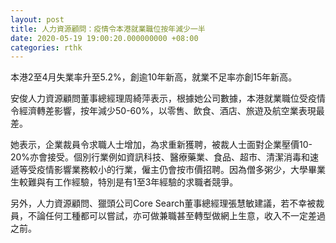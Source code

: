 ```yaml
---
layout: post
title: 人力資源顧問：疫情令本港就業職位按年減少一半
date: 2020-05-19 19:00:20.000000000 +08:00
categories: rthk
---
```


本港2至4月失業率升至5.2%，創逾10年新高，就業不足率亦創15年新高。

安俊人力資源顧問董事總經理周綺萍表示，根據她公司數據，本港就業職位受疫情令經濟轉差影響，按年減少50-60%，以零售、飲食、酒店、旅遊及航空業表現最差。

她表示，企業裁員令求職人士增加，為求重新獲聘，被裁人士面對企業壓價10-20%亦會接受。個別行業例如資訊科技、醫療藥業、食品、超市、清潔消毒和速遞等受疫情影響業務較小的行業，僱主仍會按市價招聘。因為僧多粥少，大學畢業生較難與有工作經驗，特別是有1至3年經驗的求職者競爭。

另外，人力資源顧問、獵頭公司Core Search董事總經理張慧敏建議，若不幸被裁員，不論任何工種都可以嘗試，亦可做兼職甚至轉型做網上生意，收入不一定差過之前。
